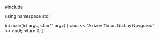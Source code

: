 #include <iostream>

using namespace std;

int main(int argc, char** argv) 
{
	cout << "Azizov Timur. Nizhny Novgorod" << endl;
	return 0;
}
